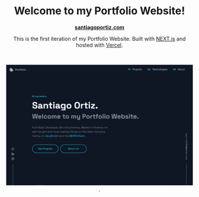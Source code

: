 <div align="center">

# **Welcome to my Portfolio Website!**

</div>

<div align="center">

**[santiagoportiz.com](https://next-my-portfolio.vercel.app/)**

This is the first iteration of my Portfolio Website. Built with [NEXT.js](https://nextjs.org/) and hosted with [Vercel](https://vercel.com/).

<br>

![alt text for screen readers](./public/Images/README.png "Text to show on mouseover").

</div>
